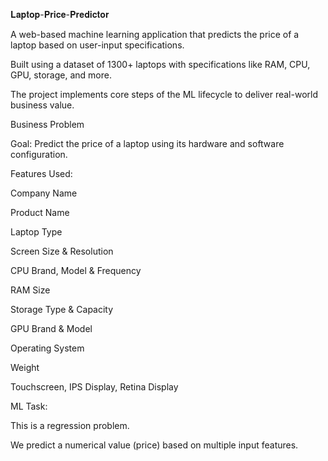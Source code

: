 𝐋𝐚𝐩𝐭𝐨𝐩-𝐏𝐫𝐢𝐜𝐞-𝐏𝐫𝐞𝐝𝐢𝐜𝐭𝐨𝐫

A web-based machine learning application that predicts the price of a laptop based on user-input specifications.

 Built using a dataset of 1300+ laptops with specifications like RAM, CPU, GPU, storage, and more.

The project implements core steps of the ML lifecycle to deliver real-world business value.

Business Problem

Goal: Predict the price of a laptop using its hardware and software configuration.

 Features Used:

Company Name

Product Name

Laptop Type

Screen Size & Resolution

CPU Brand, Model & Frequency

RAM Size

Storage Type & Capacity

GPU Brand & Model

Operating System

Weight

Touchscreen, IPS Display, Retina Display

 ML Task:

This is a regression problem.

We predict a numerical value (price) based on multiple input features.
